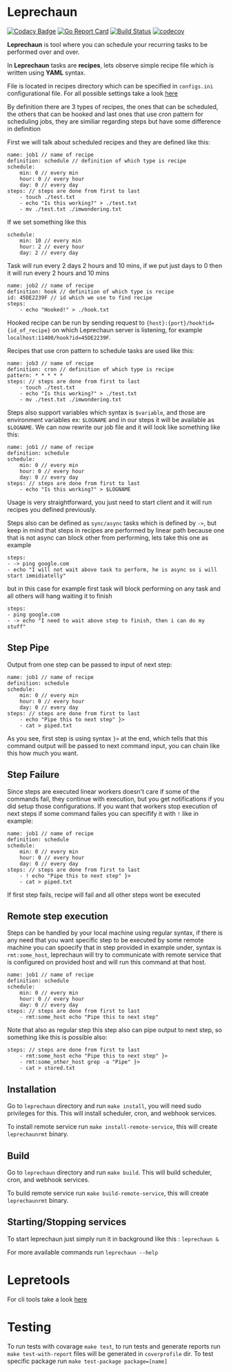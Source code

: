 # Leprechaun

[![Codacy Badge](https://api.codacy.com/project/badge/Grade/fc86e14746f04abe966d3c771cfb41af)](https://app.codacy.com/app/kilgaloon/leprechaun?utm_source=github.com&utm_medium=referral&utm_content=kilgaloon/leprechaun&utm_campaign=Badge_Grade_Dashboard)
[![Go Report Card](https://goreportcard.com/badge/github.com/Kilgaloon/Leprechaun)](https://goreportcard.com/report/github.com/Kilgaloon/Leprechaun) [![Build Status](https://travis-ci.com/kilgaloon/leprechaun.svg?branch=master)](https://travis-ci.com/kilgaloon/leprechaun) [![codecov](https://codecov.io/gh/Kilgaloon/Leprechaun/branch/master/graph/badge.svg)](https://codecov.io/gh/Kilgaloon/Leprechaun)

**Leprechaun** is tool where you can schedule your recurring tasks to be performed over and over.

In **Leprechaun** tasks are **recipes**, lets observe simple recipe file which is written using **YAML** syntax.
  
File is located in recipes directory which can be specified in `configs.ini` configurational file. For all possible settings take a look [here](https://github.com/Kilgaloon/Leprechaun/blob/master/dist/configs/config.ini)

By definition there are 3 types of recipes, the ones that can be scheduled, the others that can be hooked and last ones that use cron pattern for scheduling jobs, they are similiar regarding steps but have some difference in definition

First we will talk about scheduled recipes and they are defined like this:

	name: job1 // name of recipe
	definition: schedule // definition of which type is recipe
	schedule:
		min: 0 // every min
		hour: 0 // every hour
		day: 0 // every day
	steps: // steps are done from first to last
		- touch ./test.txt
		- echo "Is this working?" > ./test.txt
		- mv ./test.txt ./imwondering.txt

If we set something like this

	schedule:
		min: 10 // every min
		hour: 2 // every hour
		day: 2 // every day

Task will run every 2 days 2 hours and 10 mins, if we put just days to 0 then it will run every 2 hours and 10 mins

	name: job2 // name of recipe
	definition: hook // definition of which type is recipe
	id: 45DE2239F // id which we use to find recipe
	steps:
		- echo "Hooked!" > ./hook.txt

Hooked recipe can be run by sending request to `{host}:{port}/hook?id={id_of_recipe}` on which Leprechaun server is listening, for example `localhost:11400/hook?id=45DE2239F`.

Recipes that use cron pattern to schedule tasks are used like this:

	name: job3 // name of recipe
	definition: cron // definition of which type is recipe
	pattern: * * * * *
	steps: // steps are done from first to last
		- touch ./test.txt
		- echo "Is this working?" > ./test.txt
		- mv ./test.txt ./imwondering.txt

Steps also support variables which syntax is `$variable`, and those are environment variables ex: `$LOGNAME` and in our steps it will be available as `$LOGNAME`. We can now rewrite our job file and it will look like something like this:

	name: job1 // name of recipe
	definition: schedule
	schedule:
		min: 0 // every min
		hour: 0 // every hour
		day: 0 // every day
	steps: // steps are done from first to last
		- echo "Is this working?" > $LOGNAME

Usage is very straightforward, you just need to start client and it will run recipes you defined previously.

Steps also can be defined as `sync/async` tasks which is defined by `->`, but keep in mind that steps in recipes are performed by linear path because one that is not async can block other from performing, lets take this one as example

	steps:
	- -> ping google.com
	- echo "I will not wait above task to perform, he is async so i will start immidiatelly"

but in this case for example first task will block performing on any task and all others will hang waiting it to finish
  
	steps:
	- ping google.com
	- -> echo "I need to wait above step to finish, then i can do my stuff"

## Step Pipe

Output from one step can be passed to input of next step:

	name: job1 // name of recipe
	definition: schedule
	schedule:
		min: 0 // every min
		hour: 0 // every hour
		day: 0 // every day
	steps: // steps are done from first to last
		- echo "Pipe this to next step" }>
		- cat > piped.txt

As you see, first step is using syntax `}>` at the end, which tells that this command output will be passed to next command input, you can chain like this how much you want.

## Step Failure

Since steps are executed linear workers doesn't care if some of the commands fail, they continue with execution, but you get notifications if you did setup those configurations. If you want that workers stop execution of next steps if some command failes you can specifify it with `!` like in example:

	name: job1 // name of recipe
	definition: schedule
	schedule:
		min: 0 // every min
		hour: 0 // every hour
		day: 0 // every day
	steps: // steps are done from first to last
		- ! echo "Pipe this to next step" }>
		- cat > piped.txt
		
If first step fails, recipe will fail and all other steps wont be executed

## Remote step execution

Steps can be handled by your local machine using regular syntax, if there is any need that you want specific step to be
executed by some remote machine you can spoecify that in step provided in example under, syntax is `rmt:some_host`, leprechaun will try to communicate with remote service that is configured on provided host and will run this command at that host.

	name: job1 // name of recipe
	definition: schedule
	schedule:
		min: 0 // every min
		hour: 0 // every hour
		day: 0 // every day
	steps: // steps are done from first to last
		- rmt:some_host echo "Pipe this to next step"

 Note that also as regular step this step also can pipe output to next step, so something like this is possible also:

	steps: // steps are done from first to last
		- rmt:some_host echo "Pipe this to next step" }>
		- rmt:some_other_host grep -a "Pipe" }>
		- cat > stored.txt

## Installation

Go to `leprechaun` directory and run `make install`, you will need sudo privileges for this. This will install scheduler, cron, and webhook services.

To install remote service run `make install-remote-service`, this will create `leprechaunrmt` binary.

## Build

Go to `leprechaun` directory and run `make build`. This will build scheduler, cron, and webhook services.

To build remote service run `make build-remote-service`, this will create `leprechaunrmt` binary.


## Starting/Stopping services

To start leprechaun just simply run it in background like this : `leprechaun &`

For more available commands run `leprechaun --help`

# Lepretools

For cli tools take a look [here](https://github.com/Kilgaloon/Leprechaun/blob/master/cmd/lepretools/README.md)

# Testing

To run tests with covarage `make test`, to run tests and generate reports run `make test-with-report` files will be generated in `coverprofile` dir. To test specific package run `make test-package package=[name]`
